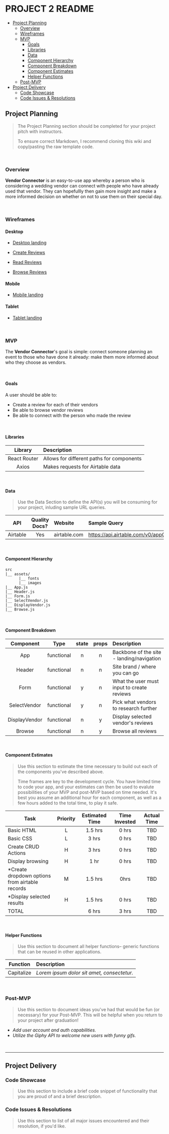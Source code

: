 # PROJECT 2 README <!-- omit in toc -->

- [Project Planning](#Project-Planning)
  - [Overview](#Overview)
  - [Wireframes](#Wireframes)
  - [MVP](#MVP)
    - [Goals](#Goals)
    - [Libraries](#Libraries)
    - [Data](#Data)
    - [Component Hierarchy](#Component-Hierarchy)
    - [Component Breakdown](#Component-Breakdown)
    - [Component Estimates](#Component-Estimates)
    - [Helper Functions](#Helper-Functions)
  - [Post-MVP](#Post-MVP)
- [Project Delivery](#Project-Delivery)
  - [Code Showcase](#Code-Showcase)
  - [Code Issues & Resolutions](#Code-Issues--Resolutions)

## Project Planning

> The Project Planning section should be completed for your project pitch with instructors.
>
> To ensure correct Markdown, I recommend cloning this wiki and copy/pasting the raw template code.

<br>

### Overview

**Vendor Connector** is an easy-to-use app whereby a person who is considering a wedding vendor can connect with people who have already used that vendor. They can hopefullly then gain more insight and make a more informed decision on whether on not to use them on their special day.

<br>

### Wireframes


#### Desktop

- [Desktop landing](https://wireframe.cc/FooNMC)

- [Create Reviews](https://wireframe.cc/6Dlx53)

- [Read Reviews](https://wireframe.cc/XL2QiL)

- [Browse Reviews](https://wireframe.cc/1ecskb)

#### Mobile

- [Mobile landing](https://wireframe.cc/9Uf1yg)

#### Tablet

- [Tablet landing](https://wireframe.cc/E2Srqb)

<br>

### MVP

The **Vendor Connector**'s goal is simple: connect someone planning an event to those who have done it already: make them more informed about who they choose as vendors.

<br>

#### Goals

A user should be able to:
- Create a review for each of their vendors
- Be able to browse vendor reviews
- Be able to connect with the person who made the review

<br>

#### Libraries

|     Library      | Description                                |
| :--------------: | :----------------------------------------- |
|   React Router   | Allows for different paths for components
|  Axios  |  Makes requests for Airtable data  |

<br>

#### Data

> Use the Data Section to define the API(s) you will be consuming for your project, inluding sample URL queries.

|    API     | Quality Docs? | Website       | Sample Query                            |
| :--------: | :-----------: | :------------ | :-------------------------------------- |
| Airtable |      Yes      | airtable.com | https://api.airtable.com/v0/appGtN1jraBuzwFTz/Table%201 |

<br>

#### Component Hierarchy


```
src
|__ assets/
      |__ fonts
      |__ images
|__ App.js
|__ Header.js
|__ Form.js
|__ SelectVendor.js
|__ DisplayVendor.js
|__ Browse.js
```

<br>

#### Component Breakdown


|  Component   |    Type    | state | props | Description                                                      |
| :----------: | :--------: | :---: | :---: | :--------------------------------------------------------------- |
|   App    | functional |   n   |   n   | Backbone of the site - landing/navigation               |
|    Header    | functional |   n   |   n   | Site brand / where you can go               |
|  Form  | functional |   y   |   n   | What the user must input to create reviews       |
|   SelectVendor    |   functional    |   y   |   n   | Pick what vendors to research further      |
| DisplayVendor | functional |   n   |   y   | Display selected vendor's reviews                 |
|    Browse    | functional |   n   |   y   | Browse all reviews |

<br>

#### Component Estimates

> Use this section to estimate the time necessary to build out each of the components you've described above. 
>
> Time frames are key to the development cycle. You have limited time to code your app, and your estimates can then be used to evalute possibilities of your MVP and post-MVP based on time needed. It's best you assume an additional hour for each component, as well as a few hours added to the total time, to play it safe.

| Task                | Priority | Estimated Time | Time Invested | Actual Time |
| ------------------- | :------: | :------------: | :-----------: | :---------: |
| Basic HTML     |    L     |     1.5 hrs      |     0 hrs     |    TBD    |
| Basic CSS | L | 3 hrs | 0 hrs | TBD |
| Create CRUD Actions |    H     |     3 hrs      |     0 hrs     |     TBD     |
| Display browsing | H | 1 hr | 0 hrs | TBD |
| *Create dropdown options from airtable records | M | 1.5 hrs | 0hrs | TBD |
| *Display selected results | H | 1.5 hrs | 0 hrs | TBD |
| TOTAL               |          |     6 hrs      |     3 hrs     |     TBD     |

<br>

#### Helper Functions

> Use this section to document all helper functions– generic functions that can be reused in other applications.

|  Function  | Description                                |
| :--------: | :----------------------------------------- |
| Capitalize | _Lorem ipsum dolor sit amet, consectetur._ |

<br>

### Post-MVP

> Use this section to document ideas you've had that would be fun (or necessary) for your Post-MVP. This will be helpful when you return to your project after graduation!

- _Add user account and auth capabilities._
- _Utilize the Giphy API to welcome new users with funny gifs._

<br>

***

## Project Delivery

### Code Showcase

> Use this section to include a brief code snippet of functionality that you are proud of and a brief description.

### Code Issues & Resolutions

> Use this section to list of all major issues encountered and their resolution, if you'd like.
